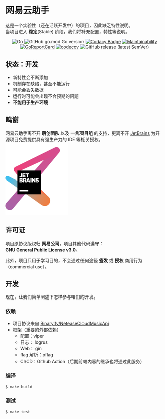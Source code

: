 # 网易云助手

这是一个实验性（还在活跃开发中）的项目，因此缺乏特性说明。  
当项目进入 **稳定**(Stable) 阶段，我们将补充配置，特性等说明。

<div align="center">

![Go](https://github.com/greenhat616/ncm-helper/workflows/Go/badge.svg)
![GitHub go.mod Go version](https://img.shields.io/github/go-mod/go-version/greenhat616/ncm-helper)
[![Codacy Badge](https://api.codacy.com/project/badge/Grade/7b715ad8e0aa45339cbf266286d49196)](https://app.codacy.com/manual/greenhat616/ncm-helper?utm_source=github.com&utm_medium=referral&utm_content=greenhat616/ncm-helper&utm_campaign=Badge_Grade_Dashboard)
[![Maintainability](https://api.codeclimate.com/v1/badges/3eedabb10c8fa983538d/maintainability)](https://codeclimate.com/github/greenhat616/ncm-helper/maintainability)
[![GoReportCard](https://goreportcard.com/badge/github.com/greenhat616/ncm-helper)](https://goreportcard.com/report/github.com/greenhat616/ncm-helper)
[![codecov](https://codecov.io/gh/greenhat616/ncm-helper/branch/master/graph/badge.svg)](https://codecov.io/gh/greenhat616/ncm-helper)
![GitHub release (latest SemVer)](https://img.shields.io/github/v/release/greenhat616/ncm-helper?sort=semver)

</div>

## 状态：开发
* 新特性会不断添加
* 机制存在缺陷，甚至不能运行
* 可能会丢失数据
* 运行时可能会出现不合预期的问题
* **不能用于生产环境**

## 鸣谢

网易云助手离不开 **萌创团队** 以及 **一言项目组** 的支持，更离不开  [JetBrains](https://www.jetbrains.com/?from=hitokoto-osc) 为开源项目免费提供具有强生产力的 IDE 等相关授权。
[<img src=".github/jetbrains-variant-3.png" width="200"/>](https://www.jetbrains.com/?from=hitokoto-osc)

## 许可证
项目原协议版权归 **网易公司**，项目其他代码遵守：  
**GNU General Public License v3.0**。  

此外，项目只用于学习目的，不会通过任何途径 **签发** 或 **授权** 商用行为（commercial use）。


## 开发
现在，让我们简单阐述下怎样参与咱们的开发。

### 依赖
* 项目协议来自 [Binaryify/NeteaseCloudMusicApi](https://github.com/Binaryify/NeteaseCloudMusicApi) 
* 框架（重要的外部依赖）
  * 配置：viper
  * 日志： logrus
  * Web： gin
  * flag 解析：pflag
  * CI/CD：Github Action（后期前端内容的继承也将通过此服务）

### 编译
```bash
$ make build
```  

### 测试
```bash
$ make test
```
